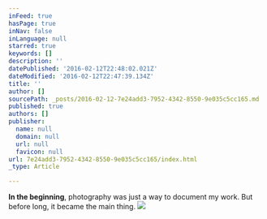 ```yaml
---
inFeed: true
hasPage: true
inNav: false
inLanguage: null
starred: true
keywords: []
description: ''
datePublished: '2016-02-12T22:48:02.021Z'
dateModified: '2016-02-12T22:47:39.134Z'
title: ''
author: []
sourcePath: _posts/2016-02-12-7e24add3-7952-4342-8550-9e035c5cc165.md
published: true
authors: []
publisher:
  name: null
  domain: null
  url: null
  favicon: null
url: 7e24add3-7952-4342-8550-9e035c5cc165/index.html
_type: Article

---
```

**In the beginning**, photography was just a way to document my work. But before long, it became the main thing. ![](https://the-grid-user-content.s3-us-west-2.amazonaws.com/8c9ab4df-4d35-4177-a34d-f5ab49a7bc6c.jpg)